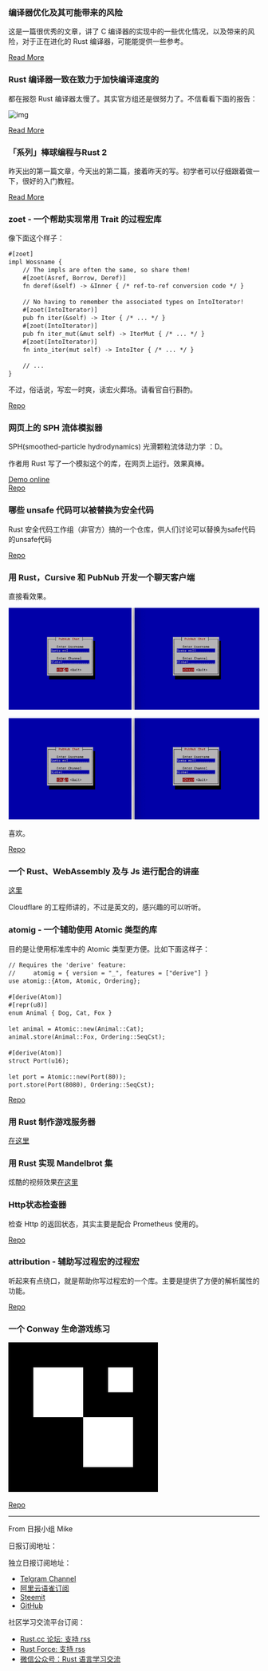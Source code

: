 
### 编译器优化及其可能带来的风险

这是一篇很优秀的文章，讲了 C 编译器的实现中的一些优化情况，以及带来的风险，对于正在进化的 Rust 编译器，可能能提供一些参考。

[Read More](https://lwn.net/Articles/793253/)

### Rust 编译器一致在致力于加快编译速度的

都在报怨 Rust 编译器太慢了。其实官方组还是很努力了。不信看看下面的报告：

![img](https://blog.mozilla.org/nnethercote/files/2019/07/rust2019.png)

[Read More](https://blog.mozilla.org/nnethercote/2019/07/25/the-rust-compiler-is-still-getting-faster/)

### 「系列」棒球编程与Rust 2

昨天出的第一篇文章，今天出的第二篇，接着昨天的写。初学者可以仔细跟着做一下，很好的入门教程。

[Read More](https://tht.fangraphs.com/baseball-coding-with-rust-part-2/)

### zoet - 一个帮助实现常用 Trait 的过程宏库

像下面这个样子：

```
#[zoet]
impl Wossname {
    // The impls are often the same, so share them!
    #[zoet(Asref, Borrow, Deref)]
    fn deref(&self) -> &Inner { /* ref-to-ref conversion code */ }

    // No having to remember the associated types on IntoIterator!
    #[zoet(IntoIterator)]
    pub fn iter(&self) -> Iter { /* ... */ }
    #[zoet(IntoIterator)]
    pub fn iter_mut(&mut self) -> IterMut { /* ... */ }
    #[zoet(IntoIterator)]
    fn into_iter(mut self) -> IntoIter { /* ... */ }
    
    // ...
}
```

不过，俗话说，写宏一时爽，读宏火葬场。请看官自行斟酌。

[Repo](https://github.com/mooli/zoet-rs)

### 网页上的 SPH 流体模拟器

SPH(smoothed-particle hydrodynamics) 光滑颗粒流体动力学 ：D。

作者用 Rust 写了一个模拟这个的库，在网页上运行。效果真棒。

[Demo online](https://apps.karthikkaranth.me/spherro/)  
[Repo](https://github.com/medakk/spherro)

### 哪些 unsafe 代码可以被替换为安全代码

Rust 安全代码工作组（非官方）搞的一个仓库，供人们讨论可以替换为safe代码的unsafe代码

[Repo](https://github.com/rust-secure-code/safety-dance)

### 用 Rust，Cursive 和 PubNub 开发一个聊天客户端

直接看效果。

![img](https://raw.githubusercontent.com/SambaDialloB/RustyChat/master/rustychat.gif)

![img](https://raw.githubusercontent.com/SambaDialloB/RustyChat/master/rustychat.gif)

喜欢。

[Repo](https://github.com/SambaDialloB/RustyChat)

### 一个 Rust、WebAssembly 及与 Js 进行配合的讲座

[这里](https://www.infoq.com/presentations/rust-webassembly-javascript/)

Cloudflare 的工程师讲的，不过是英文的，感兴趣的可以听听。

### atomig - 一个辅助使用 Atomic 类型的库

目的是让使用标准库中的 Atomic 类型更方便。比如下面这样子：

```
// Requires the 'derive' feature:
//     atomig = { version = "_", features = ["derive"] }
use atomig::{Atom, Atomic, Ordering};

#[derive(Atom)]
#[repr(u8)]
enum Animal { Dog, Cat, Fox }

let animal = Atomic::new(Animal::Cat);
animal.store(Animal::Fox, Ordering::SeqCst);

#[derive(Atom)]
struct Port(u16);

let port = Atomic::new(Port(80));
port.store(Port(8080), Ordering::SeqCst);
```

[Repo](https://github.com/LukasKalbertodt/atomig)

### 用 Rust 制作游戏服务器

[在这里](https://twitter.com/i/status/1154312277845106689)

### 用 Rust 实现 Mandelbrot 集

炫酷的视频效果[在这里](https://youtu.be/b4mZau2NhiY)



### Http状态检查器

检查 Http 的返回状态，其实主要是配合 Prometheus 使用的。

[Repo](https://github.com/rjmasikome/pinger-rs)

### attribution - 辅助写过程宏的过程宏

听起来有点绕口，就是帮助你写过程宏的一个库。主要是提供了方便的解析属性的功能。

[Repo](https://github.com/chuck-flowers/attribution)


### 一个 Conway 生命游戏练习

![img](https://raw.githubusercontent.com/alexislozano/conway/master/conway.gif)

[Repo](https://github.com/alexislozano/conway)


---

From 日报小组 Mike

日报订阅地址：

独立日报订阅地址：

- [Telgram Channel](https://t.me/rust_daily_news)
- [阿里云语雀订阅](https://www.yuque.com/chaosbot/rustnews)
- [Steemit](https://steemit.com/@blackanger)
- [GitHub](https://github.com/RustStudy/rust_daily_news)

社区学习交流平台订阅：

- [Rust.cc 论坛: 支持 rss](https://rust.cc)
- [Rust Force: 支持 rss](https://rustforce.net/)
- [微信公众号：Rust 语言学习交流](https://rust.cc/article?id=ed7c9379-d681-47cb-9532-0db97d883f62)

